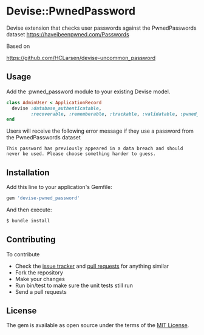 # Devise::PwnedPassword
Devise extension that checks user passwords against the PwnedPasswords dataset https://haveibeenpwned.com/Passwords

Based on

https://github.com/HCLarsen/devise-uncommon_password


## Usage
Add the :pwned_password module to your existing Devise model.

```ruby
class AdminUser < ApplicationRecord
  devise :database_authenticatable, 
         :recoverable, :rememberable, :trackable, :validatable, :pwned_password
end
```


Users will receive the following error message if they use a password from the PwnedPasswords dataset

```
This password has previously appeared in a data breach and should never be used. Please choose something harder to guess.
```

## Installation
Add this line to your application's Gemfile:

```ruby
gem 'devise-pwned_password'
```

And then execute:
```bash
$ bundle install
```

## Contributing

To contribute

* Check the [issue tracker](https://github.com/michaelbanfield/devise-pwned_password/issues) and [pull requests](https://github.com/michaelbanfield/devise-pwned_password/pulls) for anything similar
* Fork the repository
* Make your changes
* Run bin/test to make sure the unit tests still run
* Send a pull requests

## License
The gem is available as open source under the terms of the [MIT License](http://opensource.org/licenses/MIT).
